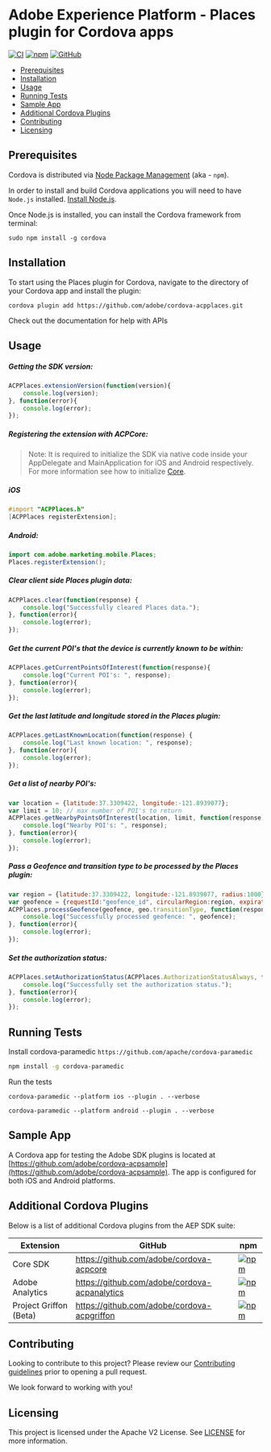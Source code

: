 
# Adobe Experience Platform - Places plugin for Cordova apps

[![CI](https://github.com/adobe/cordova-acpplaces/workflows/CI/badge.svg)](https://github.com/adobe/cordova-acpplaces/actions)
[![npm](https://img.shields.io/npm/v/@adobe/cordova-acpplaces)](https://www.npmjs.com/package/@adobe/cordova-acpplaces)
[![GitHub](https://img.shields.io/github/license/adobe/cordova-acpplaces)](https://github.com/adobe/cordova-acpplaces/blob/master/LICENSE)

- [Prerequisites](#prerequisites)  
- [Installation](#installation)
- [Usage](#usage)  
- [Running Tests](#running-tests)
- [Sample App](#sample-app)  
- [Additional Cordova Plugins](#additional-cordova-plugins)
- [Contributing](#contributing)  
- [Licensing](#licensing)  

## Prerequisites  

Cordova is distributed via [Node Package Management](https://www.npmjs.com/) (aka - `npm`).  

In order to install and build Cordova applications you will need to have `Node.js` installed. [Install Node.js](https://nodejs.org/en/).  

Once Node.js is installed, you can install the Cordova framework from terminal:  

```  
sudo npm install -g cordova  
```

## Installation

To start using the Places plugin for Cordova, navigate to the directory of your Cordova app and install the plugin:
```
cordova plugin add https://github.com/adobe/cordova-acpplaces.git
```
Check out the documentation for help with APIs

## Usage

##### Getting the SDK version:
```js
ACPPlaces.extensionVersion(function(version){  
    console.log(version);
}, function(error){  
    console.log(error);  
});
```
##### Registering the extension with ACPCore:  

 > Note: It is required to initialize the SDK via native code inside your AppDelegate and MainApplication for iOS and Android respectively. For more information see how to initialize [Core](https://aep-sdks.gitbook.io/docs/getting-started/initialize-the-sdk).  
  
  ##### **iOS**  
```objective-c
#import "ACPPlaces.h"  
[ACPPlaces registerExtension];  
```
  ##### **Android:**  
```java
import com.adobe.marketing.mobile.Places;  
Places.registerExtension();
```
##### Clear client side Places plugin data:
```js
ACPPlaces.clear(function(response) {  
    console.log("Successfully cleared Places data.");
}, function(error){  
    console.log(error);  
});
```
##### Get the current POI's that the device is currently known to be within:
```js
ACPPlaces.getCurrentPointsOfInterest(function(response){  
    console.log("Current POI's: ", response);  
}, function(error){  
    console.log(error);  
});  
```
##### Get the last latitude and longitude stored in the Places plugin:
```js
ACPPlaces.getLastKnownLocation(function(response) {  
    console.log("Last known location: ", response);
}, function(error){  
    console.log(error);  
});
```
##### Get a list of nearby POI's:
```js
var location = {latitude:37.3309422, longitude:-121.8939077};
var limit = 10; // max number of POI's to return
ACPPlaces.getNearbyPointsOfInterest(location, limit, function(response){  
    console.log("Nearby POI's: ", response);  
}, function(error){  
    console.log(error);  
});
```
##### Pass a Geofence and transition type to be processed by the Places plugin:

```js
var region = {latitude:37.3309422, longitude:-121.8939077, radius:1000};
var geofence = {requestId:"geofence_id", circularRegion:region, expirationDuration:-1};
ACPPlaces.processGeofence(geofence, geo.transitionType, function(response) {  
    console.log("Successfully processed geofence: ", geofence); 
}, function(error){  
    console.log(error);  
});
```
##### Set the authorization status:
```js
ACPPlaces.setAuthorizationStatus(ACPPlaces.AuthorizationStatusAlways, function(response) {  
    console.log("Successfully set the authorization status."); 
}, function(error){  
    console.log(error);  
});
```

## Running Tests
Install cordova-paramedic `https://github.com/apache/cordova-paramedic`
```bash
npm install -g cordova-paramedic
```

Run the tests
```
cordova-paramedic --platform ios --plugin . --verbose
```
```
cordova-paramedic --platform android --plugin . --verbose
```

## Sample App

A Cordova app for testing the Adobe SDK plugins is located at [https://github.com/adobe/cordova-acpsample](https://github.com/adobe/cordova-acpsample). The app is configured for both iOS and Android platforms.  

## Additional Cordova Plugins

Below is a list of additional Cordova plugins from the AEP SDK suite:

| Extension | GitHub | npm |
|-----------|--------|-----|
| Core SDK | https://github.com/adobe/cordova-acpcore | [![npm](https://img.shields.io/npm/v/@adobe/cordova-acpcore)](https://www.npmjs.com/package/@adobe/cordova-acpcore)
| Adobe Analytics | https://github.com/adobe/cordova-acpanalytics | [![npm](https://img.shields.io/npm/v/@adobe/cordova-acpanalytics)](https://www.npmjs.com/package/@adobe/cordova-acpanalytics)
| Project Griffon (Beta) | https://github.com/adobe/cordova-acpgriffon | [![npm](https://img.shields.io/npm/v/@adobe/cordova-acpgriffon)](https://www.npmjs.com/package/@adobe/cordova-acpgriffon)

## Contributing
Looking to contribute to this project? Please review our [Contributing guidelines](.github/CONTRIBUTING.md) prior to opening a pull request.

We look forward to working with you!

## Licensing  
This project is licensed under the Apache V2 License. See [LICENSE](LICENSE) for more information.
